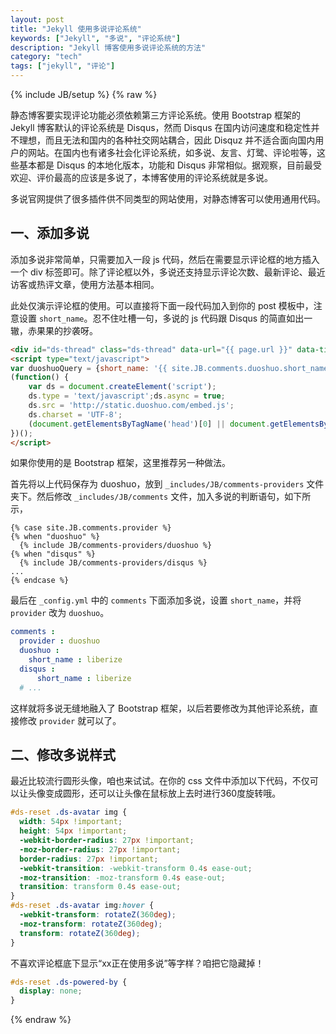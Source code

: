 ```yaml
---
layout: post
title: "Jekyll 使用多说评论系统"
keywords: ["Jekyll", "多说", "评论系统"]
description: "Jekyll 博客使用多说评论系统的方法"
category: "tech"
tags: ["jekyll", "评论"]
---
```

{% include JB/setup %}
{% raw %}

静态博客要实现评论功能必须依赖第三方评论系统。使用 Bootstrap 框架的 Jekyll 博客默认的评论系统是 Disqus，然而 Disqus 在国内访问速度和稳定性并不理想，而且无法和国内的各种社交网站耦合，因此 Disquz 并不适合面向国内用户的网站。在国内也有诸多社会化评论系统，如多说、友言、灯鹭、评论啦等，这些基本都是 Disqus 的本地化版本，功能和 Disqus 非常相似。据观察，目前最受欢迎、评价最高的应该是多说了，本博客使用的评论系统就是多说。

多说官网提供了很多插件供不同类型的网站使用，对静态博客可以使用通用代码。

## 一、添加多说

添加多说非常简单，只需要加入一段 js 代码，然后在需要显示评论框的地方插入一个 div 标签即可。除了评论框以外，多说还支持显示评论次数、最新评论、最近访客或热评文章，使用方法基本相同。

此处仅演示评论框的使用。可以直接将下面一段代码加入到你的 post 模板中，注意设置 `short_name`。忍不住吐槽一句，多说的 js 代码跟 Disqus 的简直如出一辙，赤果果的抄袭呀。

```html
<div id="ds-thread" class="ds-thread" data-url="{{ page.url }}" data-title="{{ page.title }}" data-thread-key="{{ page.title }}"></div>
<script type="text/javascript">
var duoshuoQuery = {short_name: '{{ site.JB.comments.duoshuo.short_name }}'};
(function() {
    var ds = document.createElement('script');
    ds.type = 'text/javascript';ds.async = true;
    ds.src = 'http://static.duoshuo.com/embed.js';
    ds.charset = 'UTF-8';
    (document.getElementsByTagName('head')[0] || document.getElementsByTagName('body')[0]).appendChild(ds);
})();
</script>
```

如果你使用的是 Bootstrap 框架，这里推荐另一种做法。

首先将以上代码保存为 duoshuo，放到 `_includes/JB/comments-providers` 文件夹下。然后修改 `_includes/JB/comments` 文件，加入多说的判断语句，如下所示，

```
{% case site.JB.comments.provider %}
{% when "duoshuo" %}
  {% include JB/comments-providers/duoshuo %}
{% when "disqus" %}
  {% include JB/comments-providers/disqus %}
...
{% endcase %}
```

最后在 `_config.yml` 中的 `comments` 下面添加多说，设置 `short_name`，并将 `provider` 改为 `duoshuo`。

```yaml
comments :
  provider : duoshuo
  duoshuo :
    short_name : liberize
  disqus :
      short_name : liberize
  # ...
```

这样就将多说无缝地融入了 Bootstrap 框架，以后若要修改为其他评论系统，直接修改 `provider` 就可以了。

## 二、修改多说样式

最近比较流行圆形头像，咱也来试试。在你的 css 文件中添加以下代码，不仅可以让头像变成圆形，还可以让头像在鼠标放上去时进行360度旋转哦。

```css
#ds-reset .ds-avatar img {
  width: 54px !important;
  height: 54px !important;
  -webkit-border-radius: 27px !important;
  -moz-border-radius: 27px !important;
  border-radius: 27px !important;
  -webkit-transition: -webkit-transform 0.4s ease-out;
  -moz-transition: -moz-transform 0.4s ease-out;
  transition: transform 0.4s ease-out;
}
#ds-reset .ds-avatar img:hover {
  -webkit-transform: rotateZ(360deg);
  -moz-transform: rotateZ(360deg);
  transform: rotateZ(360deg);
}
```

不喜欢评论框底下显示“xx正在使用多说”等字样？咱把它隐藏掉！

```css
#ds-reset .ds-powered-by {
  display: none;
}
```

{% endraw %}
